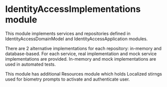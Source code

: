 # IdentityAccessImplementations module
This module implements services and repositories defined in IdentityAccessDomainModel and IdentityAccessApplication modules. 

There are 2 alternative implementations for each repository: in-memory and database-based. For each service, real implementation
and mock service implementations are provided. In-memory and mock implementations are used in automated tests.

This module has additional Resources module which holds Localized stirngs used for biometry prompts to activate and authenticate user.
